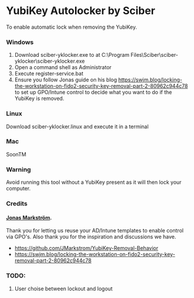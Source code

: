 
# YubiKey Autolocker by Sciber

To enable automatic lock when removing the YubiKey. 

### Windows
1. Download sciber-yklocker.exe to at C:\Program Files\Sciber\sciber-yklocker\sciber-yklocker.exe  
2. Open a command shell as Administrator
3. Execute register-service.bat
4. Ensure you follow Jonas guide on his blog https://swjm.blog/locking-the-workstation-on-fido2-security-key-removal-part-2-80962c944c78 to set up GPO/Intune control to decide what you want to do if the YubiKey is removed.

### Linux
Download sciber-yklocker.linux and execute it in a terminal  

### Mac  
SoonTM

### Warning
Avoid running this tool without a YubiKey present as it will then lock your computer. 

### Credits
####  [Jonas Markström](https://github.com/JMarkstrom/YubiKey-Removal-Behavior).
Thank you for letting us reuse your AD/Intune templates to enable control via GPO's. Also thank you for the inspiration and discussions we have.
- https://github.com/JMarkstrom/YubiKey-Removal-Behavior
- https://swjm.blog/locking-the-workstation-on-fido2-security-key-removal-part-2-80962c944c78


### TODO:  
1. User choise between lockout and logout
